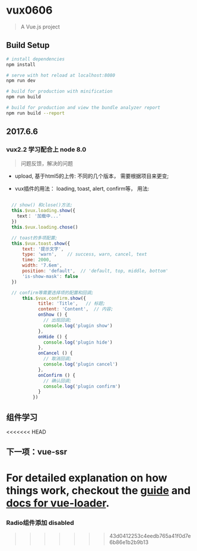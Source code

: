 # vux0606

> A Vue.js project

## Build Setup

``` bash
# install dependencies
npm install

# serve with hot reload at localhost:8080
npm run dev

# build for production with minification
npm run build

# build for production and view the bundle analyzer report
npm run build --report
```

## 2017.6.6

### vux2.2 学习配合上 node 8.0

> 问题反馈，解决的问题

* upload, 基于html5的上传:  不同的几个版本， 需要根据项目来更变;

* vux插件的用法： loading, toast, alert, confirm等， 用法:

```js

  // show() 和close()方法;
  this.$vux.loading.show({
    text： '加载中...'
  })
  this.$vux.loading.chose()

  // toast的多项配置;
  this.$vux.toast.show({
      text: '提示文字',
      type: 'warn',    // success, warn, cancel, text
      time: 2000,
      width: '7.6em',
      position: 'default',  // 'default, top, middle, bottom'
      'is-show-mask': false
  })

  // confirm等需要选择项的配置和回调;
      this.$vux.confirm.show({
            title: 'Title',   // 标题;
            content: 'Content',  // 内容;
            onShow () {
              // 出现回调;
              console.log('plugin show')
            },
            onHide () {
              console.log('plugin hide')
            },
            onCancel () {
              // 取消回调;
              console.log('plugin cancel')
            },
            onConfirm () {
              // 确认回调;
              console.log('plugin confirm')
            }
          })

```

## 组件学习

<<<<<<< HEAD
## 下一项：vue-ssr

For detailed explanation on how things work, checkout the [guide](http://vuejs-templates.github.io/webpack/) and [docs for vue-loader](http://vuejs.github.io/vue-loader).
=======
### Radio组件添加 disabled
>>>>>>> 43d0412253c4eedb765a41f0d7e6b86e1b2b9b13
